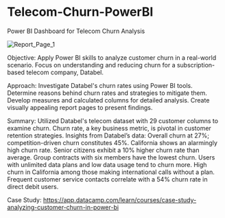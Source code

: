 # Telecom-Churn-PowerBI
Power BI Dashboard for Telecom Churn Analysis

![Report_Page_1](https://github.com/aliasgar-saria/Telecom-Churn-PowerBI/assets/54890369/35c53b03-4659-4641-a61b-281ced07753b)

Objective: Apply Power BI skills to analyze customer churn in a real-world scenario. Focus on understanding and reducing churn for a subscription-based telecom company, Databel.

Approach:
Investigate Databel's churn rates using Power BI tools.
Determine reasons behind churn rates and strategies to mitigate them.
Develop measures and calculated columns for detailed analysis.
Create visually appealing report pages to present findings.

Summary:
Utilized Databel's telecom dataset with 29 customer columns to examine churn.
Churn rate, a key business metric, is pivotal in customer retention strategies.
Insights from Databel’s data:
Overall churn at 27%; competition-driven churn constitutes 45%.
California shows an alarmingly high churn rate.
Senior citizens exhibit a 10% higher churn rate than average.
Group contracts with six members have the lowest churn.
Users with unlimited data plans and low data usage tend to churn more.
High churn in California among those making international calls without a plan.
Frequent customer service contacts correlate with a 54% churn rate in direct debit users.


Case Study: https://app.datacamp.com/learn/courses/case-study-analyzing-customer-churn-in-power-bi
